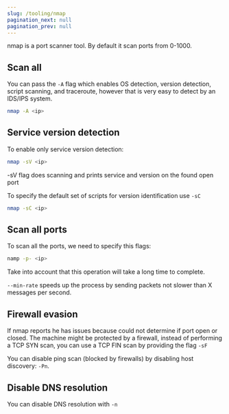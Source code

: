 ```yaml
---
slug: /tooling/nmap
pagination_next: null
pagination_prev: null
---
```


nmap is a port scanner tool. By default it scan ports from 0-1000.

## Scan all

You can pass the `-A` flag which enables OS detection, version detection, script scanning, and traceroute, however that is very easy to detect by an IDS/IPS system.

```bash
nmap -A <ip>
```

## Service version detection

To enable only service version detection:
```bash
nmap -sV <ip>
```

-sV flag does scanning and prints service and version on the found open port

To specify the default set of scripts for version identification use `-sC` 

```bash
nmap -sC <ip>
```

## Scan all ports

To scan all the ports, we need to specify this flags:

```bash
namp -p- <ip>
```

Take into account that this operation will take a long time to complete.

`--min-rate` speeds up the process by sending packets not slower than X messages per second.

## Firewall evasion

If nmap reports he has issues because could not determine if port open or closed. The machine might be protected by a firewall, instead of performing a TCP SYN scan, you can use a TCP FIN scan by providing the flag `-sF`

You can disable ping scan (blocked by firewalls) by disabling host discovery: `-Pn`.

## Disable DNS resolution

You can disable DNS resolution with `-n`
